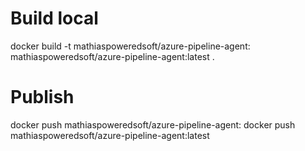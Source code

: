 # Build local
docker build -t mathiaspoweredsoft/azure-pipeline-agent:<version> mathiaspoweredsoft/azure-pipeline-agent:latest .

# Publish
docker push mathiaspoweredsoft/azure-pipeline-agent:<version>
docker push mathiaspoweredsoft/azure-pipeline-agent:latest

